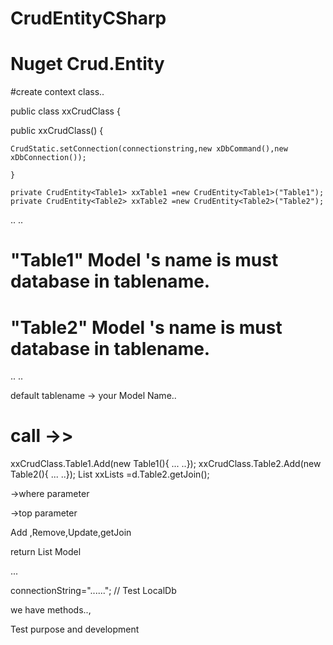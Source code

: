 # CrudEntityCSharp

# Nuget Crud.Entity

#create context class.. 

public class xxCrudClass 
{

  public xxCrudClass()
  	{
   
	CrudStatic.setConnection(connectionstring,new xDbCommand(),new xDbConnection());

	}
	
   	private CrudEntity<Table1> xxTable1 =new CrudEntity<Table1>("Table1");
	private CrudEntity<Table2> xxTable2 =new CrudEntity<Table2>("Table2");
	
..
..

# "Table1" Model 's name is must database in tablename.
# "Table2" Model 's name is must database in tablename.
..
..

default tablename -> your Model Name..

# call ->>

xxCrudClass.Table1.Add(new Table1(){ ... ..});
xxCrudClass.Table2.Add(new Table2(){ ... ..});
List<Table2> xxLists =d.Table2.getJoin<Table1>();

->where parameter

->top parameter

Add ,Remove,Update,getJoin

return List Model 


...


connectionString="......"; // Test LocalDb

we have methods..,


Test purpose and development


